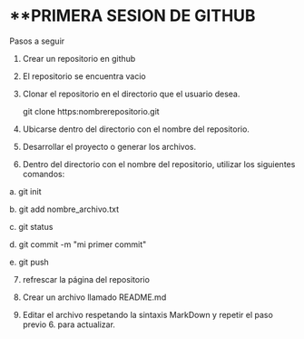 # **PRIMERA SESION DE GITHUB

Pasos a seguir

1. Crear un repositorio en github
2. El repositorio se encuentra vacio
3. Clonar el repositorio en el directorio que el usuario desea.

    git clone https:nombrerepositorio.git
4. Ubicarse dentro del directorio con el nombre del repositorio.
5. Desarrollar el proyecto o generar los archivos.
6. Dentro del directorio con el nombre del repositorio, utilizar los siguientes comandos:

a. git init

b. git add nombre_archivo.txt

c. git status

d. git commit -m "mi primer commit"

e. git push

7. refrescar la página del repositorio

8. Crear un archivo llamado README.md

9. Editar el archivo respetando la sintaxis MarkDown y repetir el paso previo 6. para actualizar.